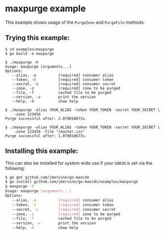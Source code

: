 maxpurge example
================

This example shows usage of the `PurgeZone` and `PurgeFile` methods.

Trying this example:
--------------------

```
$ cd examples/maxpurge
$ go build -o maxpurge

$ ./maxpurge -h
Usage: maxpurge [arguments...]
Options:
   --alias, -a          [required] consumer alias
   --token, -t          [required] consumer token
   --secret, -s         [required] consumer secret
   --zone, -z           [required] zone to be purged
   --file, -f           cached file to be purged
   --version, -v        print the version
   --help, -h           show help

$ ./maxpurge -alias YOUR_ALIAS -token YOUR_TOKEN -secret YOUR_SECRET \
    -zone 123456
Purge successful after: 2.078010673s.

$ ./maxpurge -alias YOUR_ALIAS -token YOUR_TOKEN -secret YOUR_SECRET \
    -zone 123456 -file "/master.css"
Purge successful after: 1.078010673s.
```

Installing this example:
------------------------

This can also be installed for system wide use if your `GOBIN` is set via the following:

```bash
$ go get github.com/jmervine/go-maxcdn
$ go install github.com/jmervine/go-maxcdn/examples/maxpurge
$ maxpurge -h
Usage: maxpurge [arguments...]
Options:
   --alias, -a          [required] consumer alias
   --token, -t          [required] consumer token
   --secret, -s         [required] consumer secret
   --zone, -z           [required] zone to be purged
   --file, -f           cached file to be purged
   --version, -v        print the version
   --help, -h           show help
```

